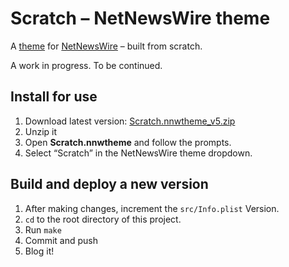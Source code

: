 # Scratch – NetNewsWire theme

A [theme](https://netnewswire.com/help/mac/6.1/en/themes.html) for [NetNewsWire](https://netnewswire.com/) – built from scratch.

A work in progress. To be continued.

## Install for use

1. Download latest version: <a href="https://github.com/ollicle/nnw-ollicle-scratch/raw/main/dist/Scratch.nnwtheme_v5.zip">Scratch.nnwtheme_v5.zip</a>
2. Unzip it
3. Open **Scratch.nnwtheme** and follow the prompts.
4. Select “Scratch” in the NetNewsWire theme dropdown. 

## Build and deploy a new version

1. After making changes, increment the `src/Info.plist` Version.
2. `cd` to the root directory of this project.
3. Run `make`
4. Commit and push
5. Blog it!
